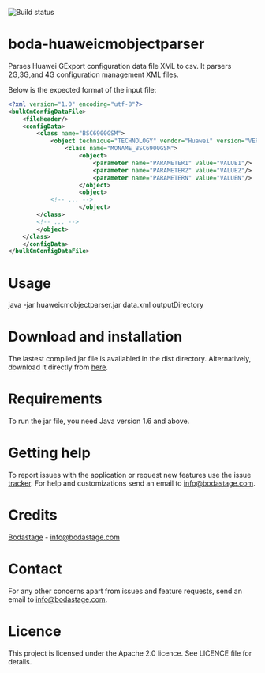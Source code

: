 ![Build status](https://travis-ci.org/bodastage/boda-huaweicmobjectparser.svg?branch=master)

# boda-huaweicmobjectparser
Parses Huawei GExport configuration data file XML to csv. It parsers 2G,3G,and 4G configuration management XML files.

Below is the expected format of the input file:

```XML
<?xml version="1.0" encoding="utf-8"?>
<bulkCmConfigDataFile>
    <fileHeader/>
    <configData>
        <class name="BSC6900GSM">
            <object technique="TECHNOLOGY" vendor="Huawei" version="VERSION">
                <class name="MONAME_BSC6900GSM">
                    <object>
                        <parameter name="PARAMETER1" value="VALUE1"/>
                        <parameter name="PARAMETER2" value="VALUE2"/>
                        <parameter name="PARAMETERN" value="VALUEN"/>
                    </object>
                    <object>
			<!-- ... -->
                    </object>
		</class>
		<!-- ... -->
	    </object>
	</class>
    </configData>
</bulkCmConfigDataFile>
```
# Usage
java -jar  huaweicmobjectparser.jar data.xml outputDirectory

# Download and installation
The lastest compiled jar file is availabled in the dist directory. Alternatively, download it directly from [here](https://github.com/bodastage/boda-huaweicmobjectparser/raw/master/dist/boda-huaweicmobjectparser.jar).

# Requirements
To run the jar file, you need Java version 1.6 and above.

# Getting help
To report issues with the application or request new features use the issue [tracker](https://github.com/bodastage/boda-huaweicmobjectparser/issues). For help and customizations send an email to info@bodastage.com.

# Credits
[Bodastage](http://www.bodastage.com) - info@bodastage.com

# Contact
For any other concerns apart from issues and feature requests, send an email to info@bodastage.com.

# Licence
This project is licensed under the Apache 2.0 licence.  See LICENCE file for details.
